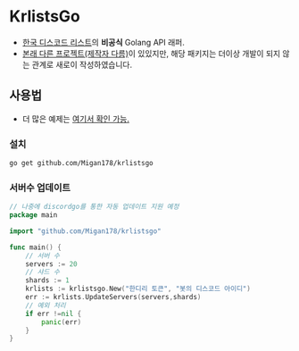 # KrlistsGo

- [한국 디스코드 리스트](https://koreanbots.dev)의 **비공식** Golang API 래퍼.
- [본래 다른 프로젝트(제작자 다름)](https://pkg.go.dev/github.com/simsimler/gokoreanbots)이 있있지만, 해당 패키지는 더이상 개발이 되지 않는 관계로 새로이 작성하였습니다.

## 사용법

- 더 많은 예제는 [여기서 확인 가능.](https://github.com/Migan178/krlistsgo/tree/main/examples)

### 설치

```sh
go get github.com/Migan178/krlistsgo
```

### 서버수 업데이트

```go
// 나중에 discordgo를 통한 자동 업데이트 지원 예정
package main

import "github.com/Migan178/krlistsgo"

func main() {
	// 서버 수
	servers := 20
	// 샤드 수
	shards := 1
	krlists := krlistsgo.New("한디리 토큰", "봇의 디스코드 아이디")
	err := krlists.UpdateServers(servers,shards)
	// 예외 처리
	if err !=nil {
		panic(err)
	}
}
```
